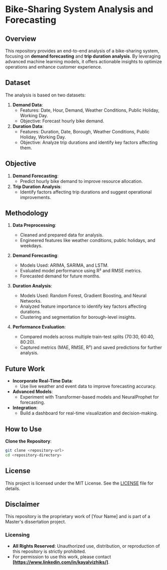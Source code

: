 # Bike-Sharing System Analysis and Forecasting

## Overview
This repository provides an end-to-end analysis of a bike-sharing system, focusing on **demand forecasting** and **trip duration analysis**. By leveraging advanced machine learning models, it offers actionable insights to optimize operations and enhance customer experience.

## Dataset
The analysis is based on two datasets:
1. **Demand Data**:
   - Features: Date, Hour, Demand, Weather Conditions, Public Holiday, Working Day.
   - Objective: Forecast hourly bike demand.
2. **Duration Data**:
   - Features: Duration, Date, Borough, Weather Conditions, Public Holiday, Working Day.
   - Objective: Analyze trip durations and identify key factors affecting them.

## Objective
1. **Demand Forecasting**:
   - Predict hourly bike demand to improve resource allocation.
2. **Trip Duration Analysis**:
   - Identify factors affecting trip durations and suggest operational improvements.

## Methodology
1. **Data Preprocessing**:
   - Cleaned and prepared data for analysis.
   - Engineered features like weather conditions, public holidays, and weekdays.

2. **Demand Forecasting**:
   - Models Used: ARIMA, SARIMA, and LSTM.
   - Evaluated model performance using R² and RMSE metrics.
   - Forecasted demand for future months.

3. **Duration Analysis**:
   - Models Used: Random Forest, Gradient Boosting, and Neural Networks.
   - Analyzed feature importance to identify key factors affecting durations.
   - Clustering and segmentation for borough-level insights.

4. **Performance Evaluation**:
   - Compared models across multiple train-test splits (70:30, 60:40, 80:20).
   - Captured metrics (MAE, RMSE, R²) and saved predictions for further analysis.
     
## Future Work
- **Incorporate Real-Time Data**:
  - Use live weather and event data to improve forecasting accuracy.
- **Advanced Models**:
  - Experiment with Transformer-based models and NeuralProphet for forecasting.
- **Integration**:
  - Build a dashboard for real-time visualization and decision-making.

## How to Use
  **Clone the Repository**:
   ```bash
   git clone <repository-url>
   cd <repository-directory>
   ```
## License
This project is licensed under the MIT License. See the [LICENSE](LICENSE) file for details.

## Disclaimer
This repository is the proprietary work of [Your Name] and is part of a Master's dissertation project. 

### Licensing
- **All Rights Reserved**: Unauthorized use, distribution, or reproduction of this repository is strictly prohibited.
- For permission to use this work, please contact **[https://www.linkedin.com/in/kayalvizhiks/]**.

